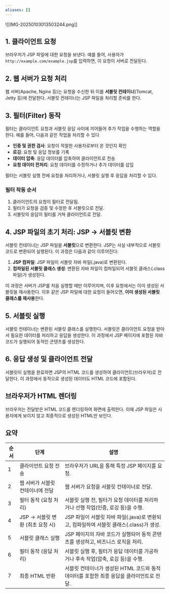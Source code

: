 ```yaml
---
aliases: []
---
```

![[IMG-20250103013503244.png]]

## 1. 클라이언트 요청
브라우저가 JSP 파일에 대한 요청을 보낸다. 예를 들어, 사용자가 `http://example.com/example.jsp`를 입력하면, 이 요청이 서버로 전달된다.


## 2. 웹 서버가 요청 처리
웹 서버(Apache, Nginx 등)는 요청을 수신한 뒤 이를 **서블릿 컨테이너**(Tomcat, Jetty 등)에 전달한다. 서블릿 컨테이너는 JSP 파일을 처리할 준비를 한다.


## 3. 필터(Filter) 동작
필터는 클라이언트 요청과 서블릿 응답 사이에 끼어들어 추가 작업을 수행하는 역할을 한다. 예를 들어, 다음과 같은 작업을 처리할 수 있다

- **인증 및 권한 검사**: 요청이 적절한 사용자로부터 온 것인지 확인
- **로깅**: 요청 및 응답 정보를 기록
- **데이터 압축**: 응답 데이터를 압축하여 클라이언트로 전송
- **요청 데이터 전처리**: 요청 데이터를 수정하거나 추가 데이터를 삽입

필터는 서블릿 실행 전에 요청을 처리하거나, 서블릿 실행 후 응답을 처리할 수 있다.

### 필터 작동 순서
1. 클라이언트의 요청이 필터로 전달됨.
2. 필터가 요청을 검증 및 수정한 후 서블릿으로 전달.
3. 서블릿의 응답이 필터를 거쳐 클라이언트로 전달.


## 4. JSP 파일의 초기 처리: JSP -> 서블릿 변환
서블릿 컨테이너는 JSP 파일을 **서블릿**으로 변환한다. JSP는 사실 내부적으로 서블릿 코드로 변환되어 실행된다. 이 과정은 다음과 같이 이루어진다:

1. **JSP 컴파일**: JSP 파일이 서블릿 자바 파일(.java)로 변환된다.
2. **컴파일된 서블릿 클래스 생성**: 변환된 자바 파일이 컴파일되어 서블릿 클래스(.class 파일)가 생성된다.

이 과정은 서버가 JSP를 처음 실행할 때만 이루어지며, 이후 요청에서는 이미 생성된 서블릿을 재사용한다.
이후 같은 JSP 파일에 대한 요청이 들어오면, **이미 생성된 서블릿 클래스를 재사용**한다.

## 5. 서블릿 실행
서블릿 컨테이너는 변환된 서블릿 클래스를 실행한다. 서블릿은 클라이언트 요청을 받아서 필요한 데이터를 처리하고 응답을 생성한다. 이 과정에서 JSP 페이지에 포함된 자바 코드가 실행되어 동적인 콘텐츠를 생성한다.


## 6. 응답 생성 및 클라이언트 전달
서블릿이 실행을 완료하면 JSP의 HTML 코드를 생성하여 클라이언트(브라우저)로 전달한다. 이 과정에서 동적으로 생성된 데이터도 HTML 코드에 포함된다.


## 브라우저가 HTML 렌더링
브라우저는 전달받은 HTML 코드를 렌더링하여 화면에 출력한다. 이때 JSP 파일은 사용자에게 보이지 않고 최종적으로 생성된 HTML만 보인다.



## 요약
| 순서 | 단계                                      | 설명                                                                                  |
|------|-----------------------------------------|-------------------------------------------------------------------------------------|
| 1    | 클라이언트 요청 전송                     | 브라우저가 URL을 통해 특정 JSP 페이지를 요청.                                          |
| 2    | 웹 서버가 서블릿 컨테이너에 전달           | 웹 서버가 요청을 서블릿 컨테이너로 전달.                                              |
| 3    | 필터 동작 (요청 처리)                     | 서블릿 실행 전, 필터가 요청 데이터를 처리하거나 선행 작업(인증, 로깅 등)을 수행.          |
| 4    | JSP → 서블릿 변환 (최초 요청 시)           | JSP 파일이 서블릿 자바 파일(.java)로 변환되고, 컴파일하여 서블릿 클래스(.class)가 생성. |
| 5    | 서블릿 클래스 실행                        | JSP 페이지의 자바 코드가 실행되어 동적 콘텐츠를 생성하고, 비즈니스 로직을 처리.          |
| 6    | 필터 동작 (응답 처리)                     | 서블릿 실행 후, 필터가 응답 데이터를 가공하거나 후속 작업(압축, 로깅 등)을 수행.          |
| 7    | 최종 HTML 반환                           | 서블릿 컨테이너가 생성된 HTML 코드와 동적 데이터를 포함한 최종 응답을 클라이언트로 전달.  |
